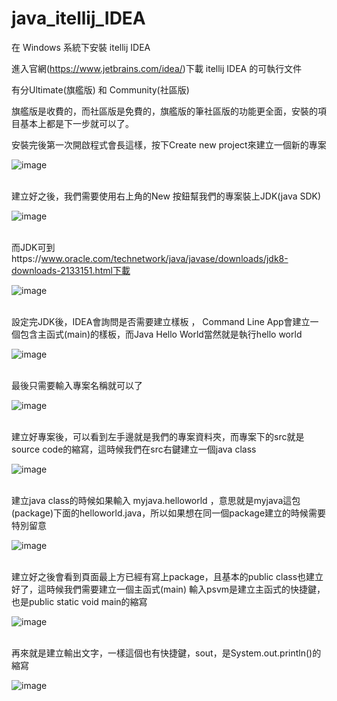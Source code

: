# java_itellij_IDEA

在 Windows 系統下安裝 itellij IDEA 

進入官網(https://www.jetbrains.com/idea/)下載 itellij IDEA 的可執行文件

有分Ultimate(旗艦版) 和 Community(社區版)

旗艦版是收費的，而社區版是免費的，旗艦版的筆社區版的功能更全面，安裝的項目基本上都是下一步就可以了。

安裝完後第一次開啟程式會長這樣，按下Create new project來建立一個新的專案

![image](https://github.com/leoa12412a/java_itellij_IDEA/blob/master/1.PNG)</br></br>

建立好之後，我們需要使用右上角的New 按鈕幫我們的專案裝上JDK(java SDK)

![image](https://github.com/leoa12412a/java_itellij_IDEA/blob/master/2.PNG)</br></br>

而JDK可到https://www.oracle.com/technetwork/java/javase/downloads/jdk8-downloads-2133151.html下載

![image](https://github.com/leoa12412a/java_itellij_IDEA/blob/master/3.PNG)</br></br>

設定完JDK後，IDEA會詢問是否需要建立樣板 ， Command Line App會建立一個包含主函式(main)的樣板，而Java Hello World當然就是執行hello world

![image](https://github.com/leoa12412a/java_itellij_IDEA/blob/master/4.PNG)</br></br>

最後只需要輸入專案名稱就可以了

![image](https://github.com/leoa12412a/java_itellij_IDEA/blob/master/5.PNG)</br></br>

建立好專案後，可以看到左手邊就是我們的專案資料夾，而專案下的src就是source code的縮寫，這時候我們在src右鍵建立一個java class

![image](https://github.com/leoa12412a/java_itellij_IDEA/blob/master/5.PNG)</br></br>

建立java class的時候如果輸入 myjava.helloworld ，意思就是myjava這包(package)下面的helloworld.java，所以如果想在同一個package建立的時候需要特別留意

![image](https://github.com/leoa12412a/java_itellij_IDEA/blob/master/6.png)</br></br>

建立好之後會看到頁面最上方已經有寫上package，且基本的public class也建立好了，這時候我們需要建立一個主函式(main)
輸入psvm是建立主函式的快捷鍵，也是public static void main的縮寫

![image](https://github.com/leoa12412a/java_itellij_IDEA/blob/master/7.PNG)</br></br>

再來就是建立輸出文字，一樣這個也有快捷鍵，sout，是System.out.println()的縮寫

![image](https://github.com/leoa12412a/java_itellij_IDEA/blob/master/8.png)</br></br>


